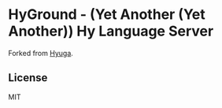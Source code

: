 HyGround - (Yet Another (Yet Another)) Hy Language Server
======================================

Forked from [Hyuga](https://github.com/sakuraiyuta/hyuga).

## License

MIT

